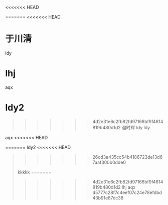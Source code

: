 <<<<<<< HEAD

=======
<<<<<<< HEAD


于川清
=======
ldy

lhj
=======
aqx

ldy2
=======
>>>>>>> 4d2e31e6c2fb82fd97166bf9f4614819b480d1d2
温时辉
ldy
ldy

aqx
<<<<<<< HEAD



=======
ldy2
<<<<<<< HEAD

>>>>>>> 26cd3a435cc54b4186723de13d67aaf300b0dde0
>
>kkkkk
=======
>>>>>>> 4d2e31e6c2fb82fd97166bf9f4614819b480d1d2
lhj
aqx
>>>>>>> d5777c28f7c4eef07c24e78efdbd43b91e87dc38
